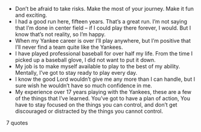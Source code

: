  - Don’t be afraid to take risks. Make the most of your journey. Make it fun and exciting.
 - I had a good run here, fifteen years. That’s a great run. I’m not saying that I’m done in center field – if I could play there forever, I would. But I know that’s not reality, so I’m happy.
 - When my Yankee career is over I’ll play anywhere, but I’m positive that I’ll never find a team quite like the Yankees.
 - I have played professional baseball for over half my life. From the time I picked up a baseball glove, I did not want to put it down.
 - My job is to make myself available to play to the best of my ability. Mentally, I’ve got to stay ready to play every day.
 - I know the good Lord wouldn’t give me any more than I can handle, but I sure wish he wouldn’t have so much confidence in me.
 - My experience over 17 years playing with the Yankees, these are a few of the things that I’ve learned. You’ve got to have a plan of action, You have to stay focused on the things you can control, and don’t get discouraged or distracted by the things you cannot control.

7 quotes